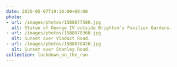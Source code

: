 ```yaml
---
date: 2020-05-07T19:10:00+00:00
photo:
- url: /images/photos/1588877580.jpg
  alt: Statue of George IV outside Brighton’s Pavilion Gardens.
- url: /images/photos/1588878360.jpg
  alt: Sunset over Viaduct Road.
- url: /images/photos/1588878420.jpg
  alt: Sunset over Stanley Road.
collection: lockdown_on_the_run
---
```

